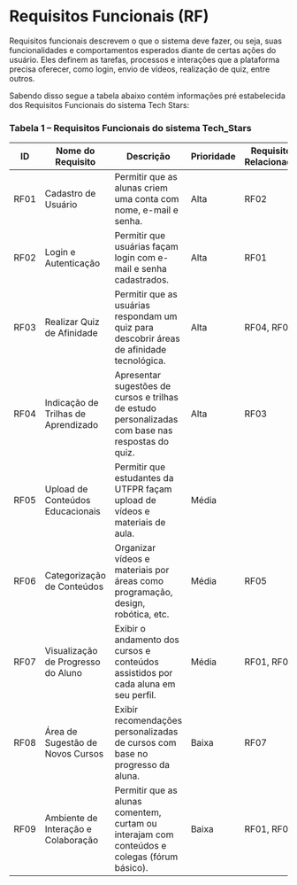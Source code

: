 # Requisitos Funcionais (RF)
Requisitos funcionais descrevem o que o sistema deve fazer, ou seja, suas funcionalidades e comportamentos esperados diante de certas ações do usuário. Eles definem as tarefas, processos e interações que a plataforma precisa oferecer, como login, envio de vídeos, realização de quiz, entre outros.

Sabendo disso segue a tabela abaixo contém informações pré estabelecida dos Requisitos Funcionais do sistema Tech Stars:


### Tabela 1 – Requisitos Funcionais do sistema Tech_Stars

| ID   | Nome do Requisito        | Descrição                                                                 | Prioridade | Requisitos Relacionados |
|------|--------------------------|---------------------------------------------------------------------------|------------|------------------|
| RF01 |   Cadastro de Usuário    |    Permitir que as alunas criem uma conta com nome, e-mail e senha.       |    Alta    |      RF02        |
| RF02 |   Login e Autenticação   |    Permitir que usuárias façam login com e-mail e senha cadastrados.      |    Alta    |      RF01        |
| RF03 | Realizar Quiz de Afinidade | Permitir que as usuárias respondam um quiz para descobrir áreas de afinidade tecnológica. |    Alta    | RF04, RF05 |
| RF04 | Indicação de Trilhas de Aprendizado  |Apresentar sugestões de cursos e trilhas de estudo personalizadas com base nas respostas do quiz. |    Alta    |    RF03     |
| RF05 |Upload de Conteúdos Educacionais| Permitir que estudantes da UTFPR façam upload de vídeos e materiais de aula. |   Média   |                  |
| RF06 | Categorização de Conteúdos |  Organizar vídeos e materiais por áreas como programação, design, robótica, etc. |   Média    |     RF05    |
| RF07 | Visualização de Progresso do Aluno | Exibir o andamento dos cursos e conteúdos assistidos por cada aluna em seu perfil.   |  Média   |    RF01, RF02       |
| RF08 |Área de Sugestão de Novos Cursos|  Exibir recomendações personalizadas de cursos com base no progresso da aluna.  |  Baixa  |       RF07     |
| RF09 | Ambiente de Interação e Colaboração |Permitir que as alunas comentem, curtam ou interajam com conteúdos e colegas (fórum básico). |   Baixa   |   RF01, RF02   |
